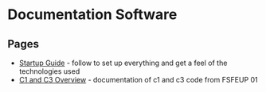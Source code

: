 # Documentation Software

## Pages

- [Startup Guide](./tutorials/startup-guide.md) - follow to set up everything and get a feel of the technologies used
- [C1 and C3 Overview](./c1-c3-overview.md) - documentation of c1 and c3 code from FSFEUP 01